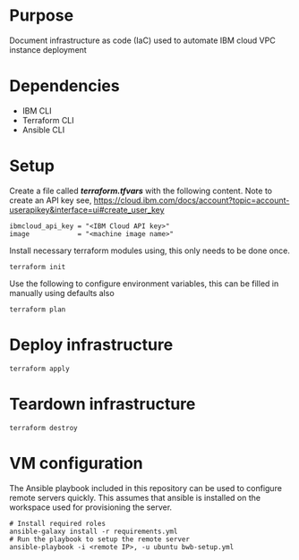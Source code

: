 # Purpose

Document infrastructure as code (IaC) used to automate IBM cloud VPC instance deployment

# Dependencies

* IBM CLI
* Terraform CLI
* Ansible CLI

# Setup

Create a file called ***terraform.tfvars*** with the following content. Note to create an API key see, https://cloud.ibm.com/docs/account?topic=account-userapikey&interface=ui#create_user_key

```
ibmcloud_api_key = "<IBM Cloud API key>"
image            = "<machine image name>"
```

Install necessary terraform modules using, this only needs to be done once.
```
terraform init
```

Use the following to configure environment variables, this can be filled in manually using defaults also
```
terraform plan
```

# Deploy infrastructure

```
terraform apply
```

# Teardown infrastructure

```
terraform destroy
```

# VM configuration

The Ansible playbook included in this repository can be used to configure remote servers quickly.  This assumes that ansible is installed on the workspace used for provisioning the server.

```
# Install required roles
ansible-galaxy install -r requirements.yml
# Run the playbook to setup the remote server
ansible-playbook -i <remote IP>, -u ubuntu bwb-setup.yml
```
